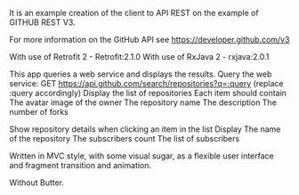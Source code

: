 It is an example creation of the client to API REST on the example of GITHUB REST V3.

For more information on the GitHub API see https://developer.github.com/v3

With use of Retrofit 2 - Retrofit:2.1.0
   With use of RxJava 2 - rxjava:2.0.1

This app  queries a web service and displays the results.
 Query the web service: GET https://api.github.com/search/repositories?q=:query (replace :query accordingly)
Display the list of repositories
Each item should contain
The avatar image of the owner
The repository name
The description
The number of forks 

Show repository details when clicking an item in the list 
Display 
The name of the repository
The subscribers count 
The list of subscribers
   
Written in MVC style, with some visual sugar, as a  flexible user interface and fragment transition and animation.

Without Butter.
